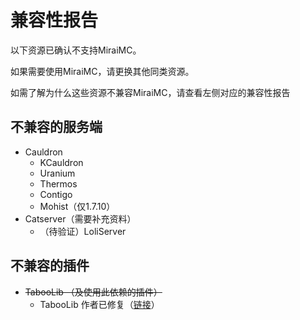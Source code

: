 # 兼容性报告

以下资源已确认不支持MiraiMC。

如果需要使用MiraiMC，请更换其他同类资源。

如需了解为什么这些资源不兼容MiraiMC，请查看左侧对应的兼容性报告

## 不兼容的服务端 <a id="server"></a>

* Cauldron
  * KCauldron
  * Uranium
  * Thermos
  * Contigo
  * Mohist（仅1.7.10）
* Catserver（需要补充资料）
  * （待验证）LoliServer

## 不兼容的插件 <a id="plugin"></a>

* ~~TabooLib （及使用此依赖的插件）~~
  * TabooLib 作者已修复（[链接](https://github.com/TabooLib/TabooLib/issues/176)）




